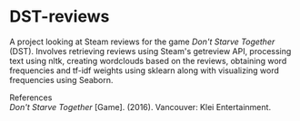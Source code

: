 # DST-reviews
A project looking at Steam reviews for the game *Don't Starve Together* (DST). Involves retrieving reviews using Steam's getreview API, 
processing text using nltk, creating wordclouds based on the reviews, obtaining word frequencies and tf-idf weights using sklearn 
along with visualizing word frequencies using Seaborn.

References\
*Don't Starve Together* [Game]. (2016). Vancouver: Klei Entertainment.
